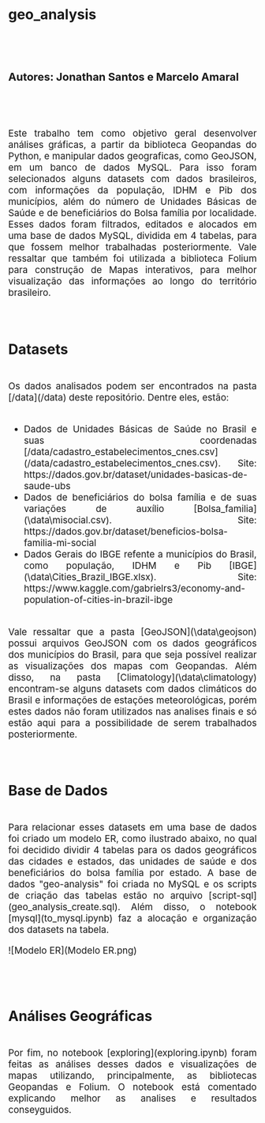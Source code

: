 # geo_analysis

<div style = "font-size: 14pt; text-align: justify"> <div/>
  
<br>
<br>

### Autores: Jonathan Santos e Marcelo Amaral

<br>
<br>
<br>

<div style = "font-size: 14pt; text-align: justify">Este trabalho tem como objetivo geral desenvolver análises gráficas, a partir da biblioteca Geopandas do Python, e manipular dados geograficas, como GeoJSON, em um banco de dados MySQL. Para isso foram selecionados alguns datasets com dados brasileiros, com informações da população, IDHM e Pib dos municípios, além do número de Unidades Básicas de Saúde e de beneficiários do Bolsa família por localidade. Esses dados foram filtrados, editados e alocados em uma base de dados MySQL, dividida em 4 tabelas, para que fossem melhor trabalhadas posteriormente. Vale ressaltar que também foi utilizada a biblioteca Folium para construção de Mapas interativos, para melhor visualização das informações ao longo do território brasileiro.<div/>

<br>
<br>

## Datasets

<br>

<div style = "font-size: 14pt; text-align: justify">Os dados analisados podem ser encontrados na pasta [/data](/data) deste repositório. Dentre eles, estão:<div/>

<br>

* <div style = "font-size: 14pt; text-align: justify">Dados de Unidades Básicas de Saúde no Brasil e suas coordenadas [/data/cadastro_estabelecimentos_cnes.csv](/data/cadastro_estabelecimentos_cnes.csv). Site: https://dados.gov.br/dataset/unidades-basicas-de-saude-ubs <div/>

* <div style = "font-size: 14pt; text-align: justify">Dados de beneficiários do bolsa família e de suas variações de auxílio [Bolsa_familia](\data\misocial.csv). Site: https://dados.gov.br/dataset/beneficios-bolsa-familia-mi-social<div/>

* <div style = "font-size: 14pt; text-align: justify">Dados Gerais do IBGE refente a municípios do Brasil, como população, IDHM e Pib [IBGE](\data\Cities_Brazil_IBGE.xlsx). Site: https://www.kaggle.com/gabrielrs3/economy-and-population-of-cities-in-brazil-ibge<div/>

<br>

<div style = "font-size: 14pt; text-align: justify">Vale ressaltar que a pasta [GeoJSON](\data\geojson) possui arquivos GeoJSON com os dados geográficos dos municípios do Brasil, para que seja possível realizar as visualizações dos mapas com Geopandas. Além disso, na pasta [Climatology](\data\climatology) encontram-se alguns datasets com dados climáticos do Brasil e informações de estações meteorológicas, porém estes dados não foram utilizados nas analises finais e só estão aqui para a possibilidade de serem trabalhados posteriormente.<div/>

<br>
<br>

## Base de Dados

<br>

<div style = "font-size: 14pt; text-align: justify">Para relacionar esses datasets em uma base de dados foi criado um modelo ER, como ilustrado abaixo, no qual foi decidido dividir 4 tabelas para os dados geográficos das cidades e estados, das unidades de saúde e dos beneficiários do bolsa família por estado. A base de dados "geo-analysis" foi criada no MySQL e os scripts de criação das tabelas estão no arquivo [script-sql](geo_analysis_create.sql). Além disso, o notebook [mysql](to_mysql.ipynb) faz a alocação e organização dos datasets na tabela.<div/>

![Modelo ER](Modelo ER.png)

<br>
<br>

## Análises Geográficas

<br>

<div style = "font-size: 14pt; text-align: justify">Por fim, no notebook [exploring](exploring.ipynb) foram feitas as análises desses dados e visualizações de mapas utilizando, principalmente, as bibliotecas Geopandas e Folium. O notebook está comentado explicando melhor as analises e resultados conseyguidos.<div/>

